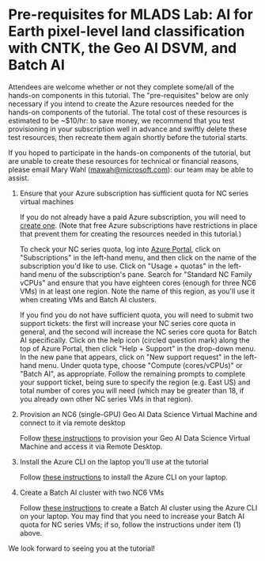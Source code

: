 # Pre-requisites for MLADS Lab: AI for Earth pixel-level land classification with CNTK, the Geo AI DSVM, and Batch AI

Attendees are welcome whether or not they complete some/all of the hands-on components in this tutorial. The "pre-requisites" below are only necessary if you intend to create the Azure resources needed for the hands-on components of the tutorial. The total cost of these resources is estimated to be ~$10/hr: to save money, we recommend that you test provisioning in your subscription well in advance and swiftly delete these test resources, then recreate them again shortly before the tutorial starts.

If you hoped to participate in the hands-on components of the tutorial, but are unable to create these resources for technical or financial reasons, please email Mary Wahl (mawah@microsoft.com): our team may be able to assist.

1) Ensure that your Azure subscription has sufficient quota for NC series virtual machines

	If you do not already have a paid Azure subscription, you will need to [create one](https://azure.microsoft.com/en-us/pricing/purchase-options/). (Note that free Azure subscriptions have restrictions in place that prevent them for creating the resources needed in this tutorial.)

	To check your NC series quota, log into [Azure Portal](http://portal.azure.com), click on "Subscriptions" in the left-hand menu, and then click on the name of the subscription you'd like to use. Click on "Usage + quotas" in the left-hand menu of the subscription's pane. Search for "Standard NC Family vCPUs" and ensure that you have eighteen cores (enough for three NC6 VMs) in at least one region. Note the name of this region, as you'll use it when creating VMs and Batch AI clusters.

	If you find you do not have sufficient quota, you will need to submit two support tickets: the first will increase your NC series core quota in general, and the second will increase the NC series core quota for Batch AI specifically. Click on the help icon (circled question mark) along the top of Azure Portal, then click "Help + Support" in the drop-down menu. In the new pane that appears, click on "New support request" in the left-hand menu. Under quota type, choose "Compute (cores/vCPUs)" or "Batch AI", as appropriate. Follow the remaining prompts to complete your support ticket, being sure to specify the region (e.g. East US) and total number of cores you will need (which may be greater than 18, if you already own other NC series VMs in that region).

2) Provision an NC6 (single-GPU) Geo AI Data Science Virtual Machine and connect to it via remote desktop

	Follow [these instructions](https://github.com/Azure/pixel_level_land_classification/blob/master/geoaidsvm/setup.md) to provision your Geo AI Data Science Virtual Machine and access it via Remote Desktop.

3) Install the Azure CLI on the laptop you'll use at the tutorial

	Follow [these instructions](https://docs.microsoft.com/en-us/cli/azure/install-azure-cli?view=azure-cli-latest) to install the Azure CLI on your laptop.

4) Create a Batch AI cluster with two NC6 VMs

	Follow [these instructions](https://github.com/Azure/pixel_level_land_classification/blob/master/batchai/setup.md) to create a Batch AI cluster using the Azure CLI on your laptop. You may find that you need to increase your Batch AI quota for NC series VMs; if so, follow the instructions under item (1) above.
  
  We look forward to seeing you at the tutorial!
